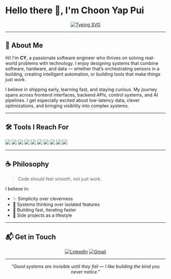 # Hello there 👋, I'm Choon Yap Pui

<div align="center">

[![Typing SVG](https://readme-typing-svg.herokuapp.com?font=Fira+Code&pause=1000&color=2E9EF7&center=true&vCenter=true&width=435&lines=Software+Engineer+%7C+System+Tinkerer;IoT+%7C+Cloud+%7C+Automation+Builder;Loves+Data+Pipelines+%26+Low-level+Control;Always+Learning+%7C+Always+Shipping)](https://git.io/typing-svg)

</div>

---

## 🧠 About Me

Hi! I'm **CY**, a passionate software engineer who thrives on solving real-world problems with technology. I enjoy designing systems that combine software, hardware, and data — whether that’s orchestrating sensors in a building, creating intelligent automation, or building tools that make things just _work_.

I believe in shipping early, learning fast, and staying curious. My journey spans across frontend interfaces, backend APIs, control systems, and AI pipelines. I get especially excited about low-latency data, clever optimizations, and bringing visibility into complex systems.

---

## 🛠️ Tools I Reach For

<p>
<img src="https://img.shields.io/badge/Flutter-02569B?style=for-the-badge&logo=flutter&logoColor=white"/>
<img src="https://img.shields.io/badge/Dart-0175C2?style=for-the-badge&logo=dart&logoColor=white"/>
<img src="https://img.shields.io/badge/Next.js-000000?style=for-the-badge&logo=nextdotjs&logoColor=white"/>
<img src="https://img.shields.io/badge/TypeScript-007ACC?style=for-the-badge&logo=typescript&logoColor=white"/>
<img src="https://img.shields.io/badge/Node.js-339933?style=for-the-badge&logo=node.js&logoColor=white"/>
<img src="https://img.shields.io/badge/Redis-DC382D?style=for-the-badge&logo=redis&logoColor=white"/>
<img src="https://img.shields.io/badge/InfluxDB-22ADF6?style=for-the-badge&logo=influxdb&logoColor=white"/>
<img src="https://img.shields.io/badge/MQTT-660066?style=for-the-badge&logo=eclipse-mosquitto&logoColor=white"/>
<img src="https://img.shields.io/badge/TensorFlow-FF6F00?style=for-the-badge&logo=tensorflow&logoColor=white"/>
<img src="https://img.shields.io/badge/OpenCV-white?style=for-the-badge&logo=opencv&logoColor=white"/>
</p>

---

## ☕ Philosophy

> Code should feel smooth, not just work.

I believe in:

- ✨ Simplicity over cleverness
- 🧩 Systems thinking over isolated features
- 🚀 Building fast, iterating faster
- 🧪 Side projects as a lifestyle

---

## 📬 Get in Touch

<div align="center">

[![LinkedIn](https://img.shields.io/badge/LinkedIn-0077B5?style=for-the-badge&logo=linkedin&logoColor=white)](https://www.linkedin.com/in/puichoonyap/)
[![Gmail](https://img.shields.io/badge/Gmail-D14836?style=for-the-badge&logo=gmail&logoColor=white)](mailto:puichoonyap97@gmail.com)

</div>

---

<div align="center">

_“Good systems are invisible until they fail — I like building the kind you never notice.”_

</div>
